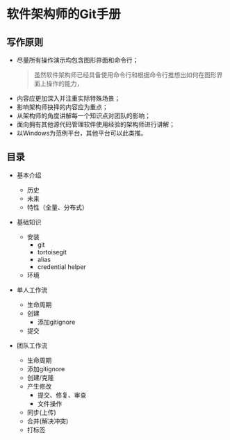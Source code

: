 # 软件架构师的Git手册

## 写作原则

* 尽量所有操作演示均包含图形界面和命令行；
  > 虽然软件架构师已经具备使用命令行和根据命令行推想出如何在图形界面上操作的能力，
* 内容应更加深入并注重实际特殊场景；
* 影响架构师抉择的内容应为重点；
* 从架构师的角度讲解每一个知识点对团队的影响；
* 面向拥有其他源代码管理软件使用经验的架构师进行讲解；
* 以Windows为范例平台，其他平台可以此类推。

## 目录

* 基本介绍
  * 历史
  * 未来
  * 特性（全量、分布式）
* 基础知识
  * 安装
    * git
    * tortoisegit
    * alias
    * credential helper
  * 环境
* 单人工作流
  * 生命周期
  * 创建
    * 添加gitignore
  * 提交

* 团队工作流
  * 生命周期
  * 添加gitignore
  * 创建/克隆
  * 产生修改
    * 提交、修复、审查
    * 文件操作
  * 同步(上传)
  * 合并(解决冲突)
  * 打标签
